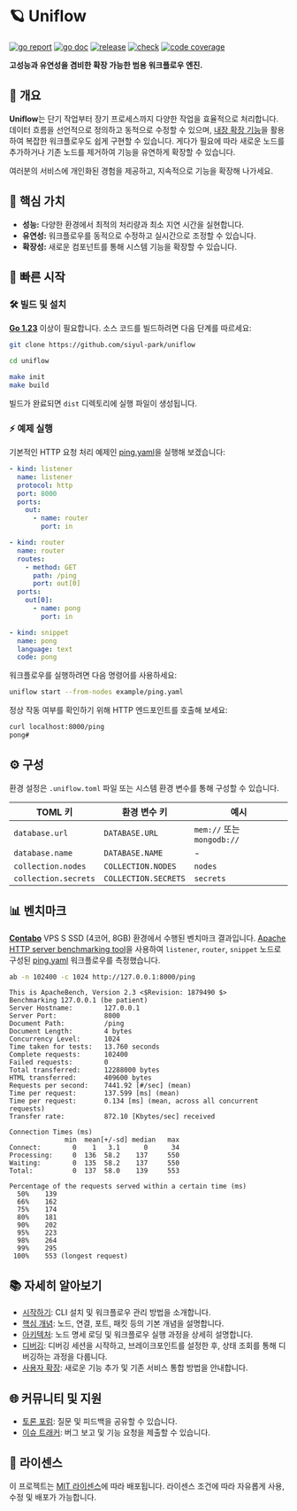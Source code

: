 # 🪐 Uniflow

[![go report][go_report_img]][go_report_url]
[![go doc][go_doc_img]][go_doc_url]
[![release][repo_releases_img]][repo_releases_url]
[![check][repo_check_img]][repo_check_url]
[![code coverage][go_code_coverage_img]][go_code_coverage_url]

**고성능과 유연성을 겸비한 확장 가능한 범용 워크플로우 엔진.**

## 📝 개요

**Uniflow**는 단기 작업부터 장기 프로세스까지 다양한 작업을 효율적으로 처리합니다. 데이터 흐름을 선언적으로 정의하고 동적으로 수정할 수 있으며, [내장 확장 기능](./ext/README_kr.md)을 활용하여 복잡한 워크플로우도 쉽게 구현할 수 있습니다. 게다가 필요에 따라 새로운 노드를 추가하거나 기존 노드를 제거하여 기능을 유연하게 확장할 수 있습니다.

여러분의 서비스에 개인화된 경험을 제공하고, 지속적으로 기능을 확장해 나가세요.

## 🎯 핵심 가치

- **성능:** 다양한 환경에서 최적의 처리량과 최소 지연 시간을 실현합니다.
- **유연성:** 워크플로우를 동적으로 수정하고 실시간으로 조정할 수 있습니다.
- **확장성:** 새로운 컴포넌트를 통해 시스템 기능을 확장할 수 있습니다.

## 🚀 빠른 시작

### 🛠️ 빌드 및 설치

**[Go 1.23](https://go.dev/doc/install)** 이상이 필요합니다. 소스 코드를 빌드하려면 다음 단계를 따르세요:

```sh
git clone https://github.com/siyul-park/uniflow

cd uniflow

make init
make build
```

빌드가 완료되면 `dist` 디렉토리에 실행 파일이 생성됩니다.

### ⚡ 예제 실행

기본적인 HTTP 요청 처리 예제인 [ping.yaml](./examples/ping.yaml)을 실행해 보겠습니다:

```yaml
- kind: listener
  name: listener
  protocol: http
  port: 8000
  ports:
    out:
      - name: router
        port: in

- kind: router
  name: router
  routes:
    - method: GET
      path: /ping
      port: out[0]
  ports:
    out[0]:
      - name: pong
        port: in

- kind: snippet
  name: pong
  language: text
  code: pong
```

워크플로우를 실행하려면 다음 명령어를 사용하세요:

```sh
uniflow start --from-nodes example/ping.yaml
```

정상 작동 여부를 확인하기 위해 HTTP 엔드포인트를 호출해 보세요:

```sh
curl localhost:8000/ping
pong#
```

## ⚙️ 구성

환경 설정은 `.uniflow.toml` 파일 또는 시스템 환경 변수를 통해 구성할 수 있습니다.

| TOML 키              | 환경 변수 키            | 예시                       |
|----------------------|--------------------------|---------------------------|
| `database.url`       | `DATABASE.URL`           | `mem://` 또는 `mongodb://` |
| `database.name`      | `DATABASE.NAME`          | -                         |
| `collection.nodes`   | `COLLECTION.NODES`       | `nodes`                   |
| `collection.secrets` | `COLLECTION.SECRETS`     | `secrets`                 |

## 📊 벤치마크

**[Contabo](https://contabo.com/)** VPS S SSD (4코어, 8GB) 환경에서 수행된 벤치마크 결과입니다. [Apache HTTP server benchmarking tool](https://httpd.apache.org/docs/2.4/programs/ab.html)을 사용하여 `listener`, `router`, `snippet` 노드로 구성된 [ping.yaml](./examples/ping.yaml) 워크플로우를 측정했습니다.

```sh
ab -n 102400 -c 1024 http://127.0.0.1:8000/ping
```

```
This is ApacheBench, Version 2.3 <$Revision: 1879490 $>
Benchmarking 127.0.0.1 (be patient)
Server Hostname:        127.0.0.1
Server Port:            8000
Document Path:          /ping
Document Length:        4 bytes
Concurrency Level:      1024
Time taken for tests:   13.760 seconds
Complete requests:      102400
Failed requests:        0
Total transferred:      12288000 bytes
HTML transferred:       409600 bytes
Requests per second:    7441.92 [#/sec] (mean)
Time per request:       137.599 [ms] (mean)
Time per request:       0.134 [ms] (mean, across all concurrent requests)
Transfer rate:          872.10 [Kbytes/sec] received

Connection Times (ms)
              min  mean[+/-sd] median   max
Connect:        0    1   3.1      0      34
Processing:     0  136  58.2    137     550
Waiting:        0  135  58.2    137     550
Total:          0  137  58.0    139     553

Percentage of the requests served within a certain time (ms)
  50%    139
  66%    162
  75%    174
  80%    181
  90%    202
  95%    223
  98%    264
  99%    295
 100%    553 (longest request)
```

## 📚 자세히 알아보기

- [시작하기](./docs/getting_started_kr.md): CLI 설치 및 워크플로우 관리 방법을 소개합니다.
- [핵심 개념](./docs/key_concepts_kr.md): 노드, 연결, 포트, 패킷 등의 기본 개념을 설명합니다.
- [아키텍처](./docs/architecture_kr.md): 노드 명세 로딩 및 워크플로우 실행 과정을 상세히 설명합니다.
- [디버깅](./docs/debugging_kr.md): 디버깅 세션을 시작하고, 브레이크포인트를 설정한 후, 상태 조회를 통해 디버깅하는 과정을 다룹니다.
- [사용자 확장](./docs/user_extensions_kr.md): 새로운 기능 추가 및 기존 서비스 통합 방법을 안내합니다.

## 🌐 커뮤니티 및 지원

- [토론 포럼](https://github.com/siyul-park/uniflow/discussions): 질문 및 피드백을 공유할 수 있습니다.
- [이슈 트래커](https://github.com/siyul-park/uniflow/issues): 버그 보고 및 기능 요청을 제출할 수 있습니다.

## 📜 라이센스

이 프로젝트는 [MIT 라이센스](./LICENSE)에 따라 배포됩니다. 라이센스 조건에 따라 자유롭게 사용, 수정 및 배포가 가능합니다.

<!-- Go -->

[go_download_url]: https://golang.org/dl/
[go_version_img]: https://img.shields.io/badge/Go-1.21+-00ADD8?style=for-the-badge&logo=go
[go_code_coverage_img]: https://codecov.io/gh/siyul-park/uniflow/graph/badge.svg?token=quEl9AbBcW
[go_code_coverage_url]: https://codecov.io/gh/siyul-park/uniflow
[go_report_img]: https://goreportcard.com/badge/github.com/siyul-park/uniflow
[go_report_url]: https://goreportcard.com/report/github.com/siyul-park/uniflow
[go_doc_img]: https://godoc.org/github.com/siyul-park/uniflow?status.svg
[go_doc_url]: https://godoc.org/github.com/siyul-park/uniflow

<!-- Repository -->

[repo_url]: https://github.com/siyul-park/uniflow
[repo_issues_url]: https://github.com/siyul-park/uniflow/issues
[repo_pull_request_url]: https://github.com/siyul-park/uniflow/pulls
[repo_discussions_url]: https://github.com/siyul-park/uniflow/discussions
[repo_releases_img]: https://img.shields.io/github/release/siyul-park/uniflow.svg
[repo_releases_url]: https://github.com/siyul-park/uniflow/releases
[repo_wiki_url]: https://github.com/siyul-park/uniflow/wiki
[repo_wiki_img]: https://img.shields.io/badge/docs-wiki_page-blue?style=for-the-badge&logo=none
[repo_wiki_faq_url]: https://github.com/siyul-park/uniflow/wiki/FAQ
[repo_check_img]: https://github.com/siyul-park/uniflow/actions/workflows/check.yml/badge.svg
[repo_check_url]: https://github.com/siyul-park/uniflow/actions/workflows/check.yml
```
